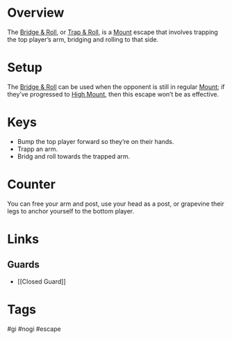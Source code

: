 # Overview
The <u>Bridge & Roll</u>, or <u>Trap & Roll</u>, is a [Mount](obsidian://open?vault=Obsidian-BJJ-Notes&file=Positions%2FMount) escape that involves trapping the top player’s arm, bridging and rolling to that side.
# Setup
The <u>Bridge & Roll</u> can be used when the opponent is still in regular [Mount](obsidian://open?vault=Obsidian-BJJ-Notes&file=Positions%2FMount); if they’ve progressed to [High Mount](obsidian://open?vault=Obsidian-BJJ-Notes&file=Positions%2FHigh%20Mount), then this escape won’t be as effective.
# Keys
- Bump the top player forward so they’re on their hands.
- Trapp an arm.
- Bridg and roll towards the trapped arm.
# Counter
You can free your arm and post, use your head as a post, or grapevine their legs to anchor yourself to the bottom player.
# Links
## Guards
- [[Closed Guard]]
# Tags
#gi #nogi #escape 